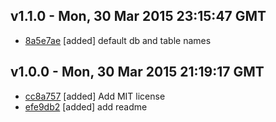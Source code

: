 v1.1.0 - Mon, 30 Mar 2015 23:15:47 GMT
--------------------------------------

- [8a5e7ae](../../commit/8a5e7ae) [added] default db and table names


v1.0.0 - Mon, 30 Mar 2015 21:19:17 GMT
--------------------------------------

- [cc8a757](../../commit/cc8a757) [added] Add MIT license
- [efe9db2](../../commit/efe9db2) [added] add readme


